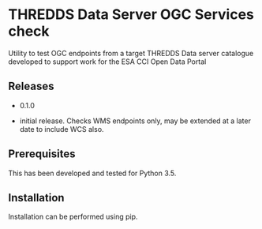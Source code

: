 THREDDS Data Server OGC Services check
======================================
Utility to test OGC endpoints from a target THREDDS Data server catalogue 
developed to support work for the ESA CCI Open Data Portal

Releases
--------
 * 0.1.0
  - initial release.  Checks WMS endpoints only, may be extended at a later date
  to include WCS also.
  
Prerequisites
-------------
This has been developed and tested for Python 3.5.

Installation
------------
Installation can be performed using pip.
